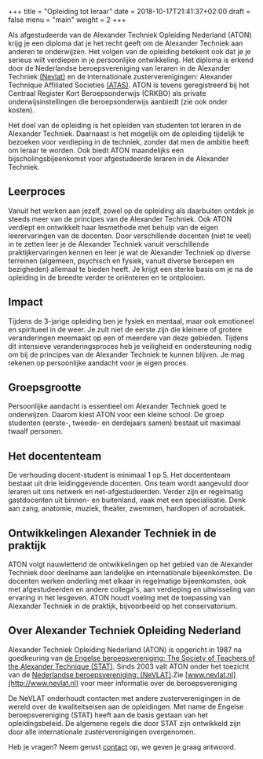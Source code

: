+++
title = "Opleiding tot leraar"
date = 2018-10-17T21:41:37+02:00
draft = false
menu = "main"
weight = 2
+++

Als afgestudeerde van de Alexander Techniek Opleiding Nederland (ATON) krijg je
een diploma dat je het recht geeft om de Alexander Techniek aan anderen te
onderwijzen. Het volgen van de opleiding betekent ook dat je je serieus wilt
verdiepen in je persoonlijke ontwikkeling. Het diploma is erkend door de
Nederlandse beroepsvereniging van leraren in de Alexander Techniek 
[(Nevlat)](http://www.nevlat.nl) en
de internationale zusterverenigingen: Alexander Technique Affiliated Societies
[(ATAS)](http://www.alexandertechniqueworldwide.com). ATON is tevens geregistreerd bij het Centraal Register Kort
Beroepsonderwijs (CRKBO) als private onderwijsinstellingen die
beroepsonderwijs aanbiedt (zie ook onder kosten).

Het doel van de opleiding is het opleiden van studenten tot leraren in de
Alexander Techniek. Daarnaast is het mogelijk om de opleiding tijdelijk te
bezoeken voor verdieping in de techniek, zonder dat men de ambitie heeft om
leraar te worden. Ook biedt ATON maandelijks een bijscholingsbijeenkomst voor
afgestudeerde leraren in de Alexander Techniek.

## Leerproces

Vanuit het werken aan jezelf, zowel op de opleiding als daarbuiten ontdek je
steeds meer van de principes van de Alexander Techniek. Ook ATON verdiept en
ontwikkelt haar lesmethode met behulp van de eigen leerervaringen van de
docenten. Door verschillende docenten (niet te veel) in te zetten leer je de
Alexander Techniek vanuit verschillende praktijkervaringen kennen en leer je wat
de Alexander Techniek op diverse terreinen (algemeen, psychisch en fysiek,
vanuit diverse beroepen en bezigheden) allemaal te bieden heeft. Je krijgt een
sterke basis om je na de opleiding in de breedte verder te oriënteren en te
ontplooien.

## Impact

Tijdens de 3-jarige opleiding ben je fysiek en mentaal, maar ook emotioneel en
spiritueel in de weer. Je zult niet de eerste zijn die kleinere of grotere
veranderingen meemaakt op een of meerdere van deze gebieden. Tijdens dit
intensieve veranderingsproces heb je veiligheid en ondersteuning nodig om bij de
principes van de Alexander Techniek te kunnen blijven. Je mag rekenen op
persoonlijke aandacht voor je eigen proces.


## Groepsgrootte

Persoonlijke aandacht is essentieel om Alexander Techniek goed te onderwijzen.
Daarom kiest ATON voor een kleine school. De groep studenten (eerste-, tweede-
en derdejaars samen) bestaat uit maximaal twaalf personen.

## Het docententeam

De verhouding docent-student is minimaal 1 op 5. Het docententeam bestaat uit
drie leidinggevende docenten. Ons team wordt aangevuld door leraren uit ons
netwerk en net-afgestudeerden. Verder zijn er regelmatig gastdocenten uit
binnen- en buitenland, vaak met een specialisatie. Denk aan zang, anatomie,
muziek, theater, zwemmen, hardlopen of acrobatiek.

## Ontwikkelingen Alexander Techniek in de praktijk

ATON volgt nauwlettend de ontwikkelingen op het gebied van de Alexander Techniek
door deelname aan landelijke en internationale bijeenkomsten. De docenten werken
onderling met elkaar in regelmatige bijeenkomsten, ook met afgestudeerden en
andere collega&#39;s, aan verdieping en uitwisseling van ervaring in het
lesgeven. ATON houdt voeling met de toepassing van Alexander Techniek in de
praktijk, bijvoorbeeld op het conservatorium.

## Over Alexander Techniek Opleiding Nederland

Alexander Techniek Opleiding Nederland (ATON) is opgericht in 1987 na
goedkeuring van [de Engelse beroepsvereniging: The Society of Teachers of the
Alexander Technique (STAT)](http://www.stat.org.uk/). Sinds 2003 valt ATON onder
het toezicht van de [Nederlandse beroepsvereniging:
(NeVLAT)](http://www.nevlat.nl/).Zie [www.nevlat.nl](http://www.nevlat.nl) voor
meer informatie over de beroepsvereniging

De NeVLAT onderhoudt contacten met andere zusterverenigingen in de wereld over
de kwaliteitseisen aan de opleidingen. Met name de Engelse beroepsvereniging
(STAT) heeft aan de basis gestaan van het opleidingsbeleid. De algemene regels
die door STAT zijn ontwikkeld zijn door alle internationale zusterverenigingen
overgenomen.


Heb je vragen? Neem gerust [contact](#contact) op, we geven je graag antwoord.
